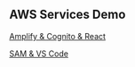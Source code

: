 ## AWS Services Demo

[Amplify & Cognito & React](./cognito-react/README.md)

[SAM & VS Code](./sam-vscode/README.md)